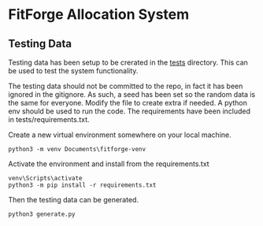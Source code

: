 # FitForge Allocation System



## Testing Data

Testing data has been setup to be crerated in the [tests](./tests/) directory. This can be used to test the system functionality.


The testing data should not be committed to the repo, in fact it has been ignored in the gitignore. As such, a seed has been set so the random data is the same for everyone. Modify the file to create extra if needed. A python env should be used to run the code. The requirements have been included in tests/requirements.txt.

Create a new virtual environment somewhere on your local machine.

    python3 -m venv Documents\fitforge-venv

Activate the environment and install from the requirements.txt

    venv\Scripts\activate
    python3 -m pip install -r requirements.txt

Then the testing data can be generated.

    python3 generate.py